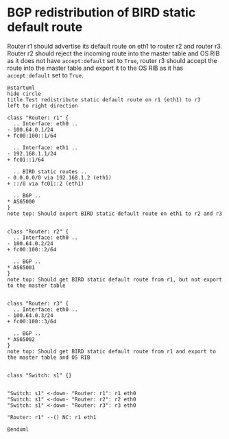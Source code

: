 # BGP redistribution of BIRD static default route

Router r1 should advertise its default route on eth1 to router r2 and router r3. Router r2 should reject the incoming route into the master table and OS RIB as it does not have `accept:default` set to `True`, router r3 should accept the route into the master table and export it to the OS RIB as it has `accept:default` set to `True`.


```plantuml
@startuml
hide circle
title Test redistribute static default route on r1 (eth1) to r3
left to right direction

class "Router: r1" {
  .. Interface: eth0 ..
- 100.64.0.1/24
+ fc00:100::1/64

  .. Interface: eth1 ..
- 192.168.1.1/24
+ fc01::1/64

  .. BIRD static routes ..
- 0.0.0.0/0 via 192.168.1.2 (eth1)
+ ::/0 via fc01::2 (eth1)

  .. BGP ..
* AS65000
}
note top: Should export BIRD static default route on eth1 to r2 and r3


class "Router: r2" {
  .. Interface: eth0 ..
- 100.64.0.2/24
+ fc00:100::2/64

  .. BGP ..
* AS65001
}
note top: Should get BIRD static default route from r1, but not export to the master table


class "Router: r3" {
  .. Interface: eth0 ..
- 100.64.0.3/24
+ fc00:100::3/64

  .. BGP ..
* AS65002
}
note top: Should get BIRD static default route from r1 and export to the master table and OS RIB


class "Switch: s1" {}


"Switch: s1" <-down- "Router: r1": r1 eth0
"Switch: s1" <-down- "Router: r2": r2 eth0
"Switch: s1" <-down- "Router: r3": r3 eth0

"Router: r1" --() NC: r1 eth1

@enduml
```
